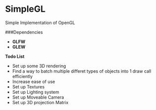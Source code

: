 # SimpleGL
Simple Implementation of OpenGL

###Dependencies
- **GLFW** 
- **GLEW** 

**Todo List**
- Set up some 3D rendering
- Find a way to batch multiple differet types of objects into 1 draw call efficiently
- Increase ease of use
- Set up Textures
- Set up Lighting system
- Set up Moveable Camera
- Set up 3D projection Matrix
